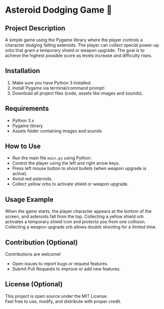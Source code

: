# Asteroid Dodging Game 🚀

## Project Description
A simple game using the Pygame library where the player controls a character dodging falling asteroids. The player can collect special power-up orbs that grant a temporary shield or weapon upgrade. The goal is to achieve the highest possible score as levels increase and difficulty rises.

## Installation
1. Make sure you have Python 3 installed.
2. Install Pygame via terminal/command prompt:
3. Download all project files (code, assets like images and sounds).

## Requirements
- Python 3.x
- Pygame library
- Assets folder containing images and sounds

## How to Use
- Run the main file `main.py` using Python:
- Control the player using the left and right arrow keys.
- Press left mouse button to shoot bullets (when weapon upgrade is active).
- Avoid red asteroids.
- Collect yellow orbs to activate shield or weapon upgrade.

## Usage Example
When the game starts, the player character appears at the bottom of the screen, and asteroids fall from the top. Collecting a yellow shield orb activates a temporary shield icon and protects you from one collision. Collecting a weapon upgrade orb allows double shooting for a limited time.

## Contribution (Optional)
Contributions are welcome!  
- Open issues to report bugs or request features.  
- Submit Pull Requests to improve or add new features.

## License (Optional)
This project is open source under the MIT License.  
Feel free to use, modify, and distribute with proper credit.
